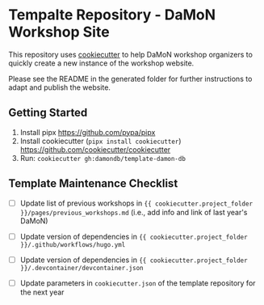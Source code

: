 # Tempalte Repository - DaMoN Workshop Site

This repository uses [cookiecutter](https://cookiecutter.readthedocs.io/en/stable/index.html) to help DaMoN workshop organizers to quickly create a new instance of the workshop website.

Please see the README in the generated folder for further instructions to adapt and publish the website.

## Getting Started

1) Install pipx https://github.com/pypa/pipx
2) Install cookiecutter (`pipx install cookiecutter`) https://github.com/cookiecutter/cookiecutter
3) Run: `cookiecutter gh:damondb/template-damon-db`


## Template Maintenance Checklist

- [ ] Update list of previous workshops in `{{ cookiecutter.project_folder }}/pages/previous_workshops.md` (i.e., add info and link of last year's DaMoN)
- [ ] Update version of dependencies in `{{ cookiecutter.project_folder }}/.github/workflows/hugo.yml` 
- [ ] Update version of dependencies in `{{ cookiecutter.project_folder }}/.devcontainer/devcontainer.json` 
- [ ] Update parameters in `cookiecutter.json` of the template repository for the next year

